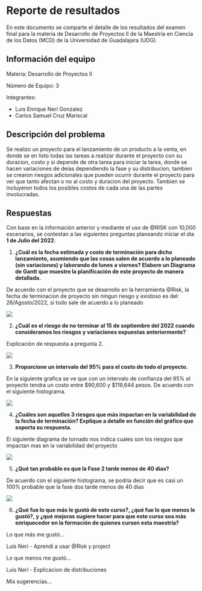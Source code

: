 # Reporte de resultados
En este documento se comparte el detalle de los resultados del examen final para la materia de Desarrollo de Proyectos II de la Maestría en Ciencia de los Datos (MCD) de la Universidad de Guadalajara (UDG).


## Información del equipo
Materia: Desarrollo de Proyectos II

Número de Equipo: 3

Integrantes:
- Luis Enrique Neri Gonzalez
- Carlos Samuel Cruz Mariscal

## Descripción del problema
Se realizo un proyecto para el lanzamiento de un producto a la venta, en donde se en listo todas las tareas a realizar durante el proyecto con su duracion, costo y si depende de otra tarea para iniciar la tarea, donde se hacen variaciones de deias dependiendo la fase y su distribucion, tambien se crearon riesgos adicionales que pueden ocurrir durante el proyecto para ver que tanto afectan o no al costo y duracion del proyecto. Tambien se incluyeron todos los posibles costos de cada una de las partes involucradas.


## Respuestas
Con base en la información anterior y mediante el uso de @RISK con 10,000 escenarios, se contestan a las siguientes preguntas planeando iniciar el día __1 de Julio del 2022__:

1. **¿Cuál es la fecha estimada y costo de terminación para dicho lanzamiento, asumiendo que las cosas salen de acuerdo a lo planeado (sin variaciones) y laborando de lunes a viernes? Elabore un Diagrama de Gantt que muestre la planificación de este proyecto de manera detallada.**  

De acuerdo con el proyecto que se desarrollo en la herramienta @Risk, la fecha de terminacion de proyecto sin ningun riesgo y existoso es del: 26/Agosto/2022, si todo sale de acuerdo a lo planeado

<img src="https://github.com/vcuspinera/UDG_MCD_Project_Dev_II/blob/main/final_exam/Equipo_3/Grafico_1.PNG">

2. **¿Cuál es el riesgo de no terminar al 15 de septiembre del 2022 cuando consideramos los riesgos y variaciones expuestas anteriormente?**  

Explicación de respuesta a pregunta 2.

<img src="https://github.com/vcuspinera/UDG_MCD_Project_Dev_II/blob/main/final_exam/Equipo_3/Grafico_2.PNG">

3. **Proporcione un intervalo del 95% para el costo de todo el proyecto.**

En la siguiente grafica se ve que con un intervalo de confianza del 95% el proyecto tendra un costo entre $90,600 y $119,644 pesos. De acuerdo con el siguiente histograma.

<img src="https://github.com/vcuspinera/UDG_MCD_Project_Dev_II/blob/main/final_exam/Equipo_3/Grafico_3.PNG">

4. **¿Cuáles son aquellos 3 riesgos que más impactan en la variabilidad de la fecha de terminación? Explique a detalle en función del gráfico que soporta su respuesta.**  

El siguiente diagrama de tornado nos indica cuales son los riesgos que impactan mas en la variabilidad del proyecto

<img src="https://github.com/vcuspinera/UDG_MCD_Project_Dev_II/blob/main/final_exam/Equipo_3/Grafico_4.PNG">

5. **¿Qué tan probable es que la Fase 2 tarde menos de 40 días?**  

De acuerdo con el siguiente histograma, se podria decir que es casi un 100% probable que la fase dos tarde menos de 40 dias

<img src="https://github.com/vcuspinera/UDG_MCD_Project_Dev_II/blob/main/final_exam/Equipo_3/Grafico_5.PNG">

6. **¿Qué fue lo que más le gustó de este curso?, ¿qué fue lo que menos le gustó?, y ¿qué mejoras sugiere hacer para que este curso sea más enriquecedor en la formación de quienes cursen esta maestría?**

Lo que más me gustó...

Luis Neri - Aprendi a usar @Risk y project

Lo que menos me gustó...

Luis Neri - Explicacion de distribuciones

Mis sugerencias...

